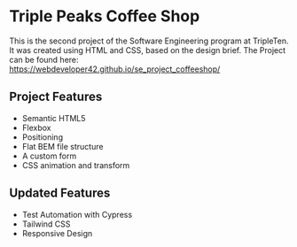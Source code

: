 # Triple Peaks Coffee Shop

This is the second project of the Software Engineering program at TripleTen. It was created using HTML and CSS, based on the design brief.
The Project can be found here: https://webdeveloper42.github.io/se_project_coffeeshop/

## Project Features

- Semantic HTML5
- Flexbox
- Positioning
- Flat BEM file structure
- A custom form
- CSS animation and transform

## Updated Features

- Test Automation with Cypress
- Tailwind CSS
- Responsive Design